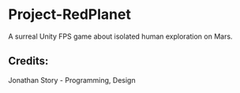 # Project-RedPlanet
A surreal Unity FPS game about isolated human exploration on Mars.


## Credits: 
Jonathan Story - Programming, Design
